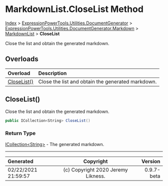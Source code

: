 ﻿# MarkdownList.CloseList Method

[Index](../index.md) > [ExpressionPowerTools.Utilities.DocumentGenerator](ExpressionPowerTools.Utilities.DocumentGenerator.a.md) > [ExpressionPowerTools.Utilities.DocumentGenerator.Markdown](ExpressionPowerTools.Utilities.DocumentGenerator.Markdown.n.md) > [MarkdownList](ExpressionPowerTools.Utilities.DocumentGenerator.Markdown.MarkdownList.cs.md) > **CloseList**

Close the list and obtain the generated markdown.

## Overloads

| Overload | Description |
| :-- | :-- |
| [CloseList()](#closelist) | Close the list and obtain the generated markdown. |
## CloseList()

Close the list and obtain the generated markdown.

```csharp
public ICollection<String> CloseList()
```

### Return Type

 [ICollection&lt;String>](https://docs.microsoft.com/dotnet/api/system.collections.generic.icollection-1)  - The generated markdown.



---

| Generated | Copyright | Version |
| :-- | :-: | --: |
| 02/22/2021 21:59:57 | (c) Copyright 2020 Jeremy Likness. | 0.9.7-beta |
